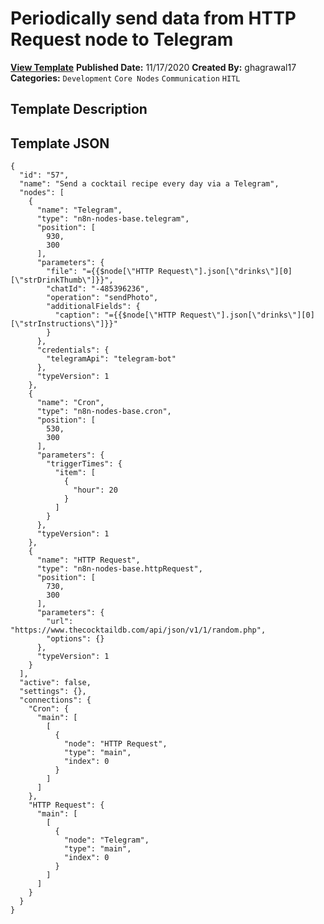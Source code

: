 # Periodically send data from HTTP Request node to Telegram

**[View Template](https://n8n.io/workflows/781-/)**  **Published Date:** 11/17/2020  **Created By:** ghagrawal17  **Categories:** `Development` `Core Nodes` `Communication` `HITL`  

## Template Description



## Template JSON

```
{
  "id": "57",
  "name": "Send a cocktail recipe every day via a Telegram",
  "nodes": [
    {
      "name": "Telegram",
      "type": "n8n-nodes-base.telegram",
      "position": [
        930,
        300
      ],
      "parameters": {
        "file": "={{$node[\"HTTP Request\"].json[\"drinks\"][0][\"strDrinkThumb\"]}}",
        "chatId": "-485396236",
        "operation": "sendPhoto",
        "additionalFields": {
          "caption": "={{$node[\"HTTP Request\"].json[\"drinks\"][0][\"strInstructions\"]}}"
        }
      },
      "credentials": {
        "telegramApi": "telegram-bot"
      },
      "typeVersion": 1
    },
    {
      "name": "Cron",
      "type": "n8n-nodes-base.cron",
      "position": [
        530,
        300
      ],
      "parameters": {
        "triggerTimes": {
          "item": [
            {
              "hour": 20
            }
          ]
        }
      },
      "typeVersion": 1
    },
    {
      "name": "HTTP Request",
      "type": "n8n-nodes-base.httpRequest",
      "position": [
        730,
        300
      ],
      "parameters": {
        "url": "https://www.thecocktaildb.com/api/json/v1/1/random.php",
        "options": {}
      },
      "typeVersion": 1
    }
  ],
  "active": false,
  "settings": {},
  "connections": {
    "Cron": {
      "main": [
        [
          {
            "node": "HTTP Request",
            "type": "main",
            "index": 0
          }
        ]
      ]
    },
    "HTTP Request": {
      "main": [
        [
          {
            "node": "Telegram",
            "type": "main",
            "index": 0
          }
        ]
      ]
    }
  }
}
```
